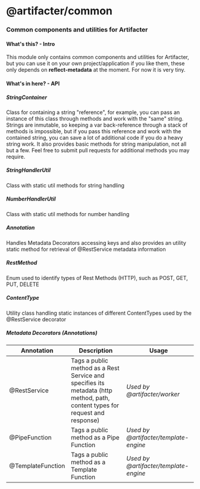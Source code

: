 # @artifacter/common
### Common components and utilities for Artifacter

#### What's this? - Intro

This module only contains common components and utilities for Artifacter, but you can use it on your own project/application if you like them, these only depends on **reflect-metadata** at the moment. For now it is very tiny.

#### What's in here? - API

##### StringContainer

Class for containing a string "reference", for example, you can pass an instance of this class through methods and work with the "same" string. Strings are inmutable, so keeping a var back-reference through a stack of methods is impossible, but if you pass this reference and work with the contained string, you can save a lot of additional code if you do a heavy string work.
It also provides basic methods for string manipulation, not all but a few. Feel free to submit pull requests for additional methods you may require.

##### StringHandlerUtil

Class with static util methods for string handling

##### NumberHandlerUtil

Class with static util methods for number handling

##### Annotation

Handles Metadata Decorators accessing keys and also provides an utility static method for retrieval of @RestService metadata information

##### RestMethod

Enum used to identify types of Rest Methods (HTTP), such as POST, GET, PUT, DELETE

##### ContentType

Utility class handling static instances of different ContentTypes used by the @RestService decorator

##### Metadata Decorators (Annotations)

**Annotation** | **Description**|**Usage**
---------------|----------------|-------------
@RestService | Tags a public method as a Rest Service and specifies its metadata (http method, path, content types for request and response) | *Used by @artifacter/worker*
@PipeFunction | Tags a public method as a Pipe Function | *Used by @artifacter/template-engine*
@TemplateFunction | Tags a public method as a Template Function | *Used by @artifacter/template-engine*
